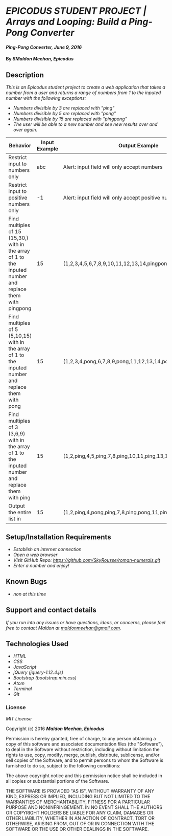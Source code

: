 # _EPICODUS STUDENT PROJECT | Arrays and Looping: Build a Ping-Pong Converter_

#### _Ping-Pong Converter, June 9, 2016_

#### By _**SMaldon Meehan, Epicodus**_

## Description

_This is an Epicodus student project to create a web application that takes a number from a user and returns a range of numbers from 1 to the inputed number with the following exceptions:_
* _Numbers divisible by 3 are replaced with "ping"_
* _Numbers divisible by 5 are replaced with "pong"_
* _Numbers divisible by 15 are replaced with "pingpong"_
* _The user will be able to a new number and see new results over and over again._

Behavior  | Input Example | Output Example
------------- | ------------- | -------------
Restrict input to numbers only  | abc | Alert: input field will only accept numbers
Restrict input to positive numbers only  | -1  | Alert: input field will only accept positive numbers
Find multiples of 15 (15,30,) with in the array of 1 to the inputed number and replace them with pingpong | 15 | (1,2,3,4,5,6,7,8,9,10,11,12,13,14,pingpong,)
Find multiples of 5 (5,10,15) with in the array of 1 to the inputed number and replace them with pong | 15 | (1,2,3,4,pong,6,7,8,9,pong,11,12,13,14,pong,)
Find multiples of 3 (3,6,9) with in the array of 1 to the inputed number and replace them with ping | 15 | (1,2,ping,4,5,ping,7,8,ping,10,11,ping,13,14,ping,)
Output the entire list in | 15 |(1,2,ping,4,pong,ping,7,8,ping,pong,11,ping,13,14,pingpong,)

## Setup/Installation Requirements

* _Establish an internet connection_
* _Open a web browser_
* _Visit GitHub Repo: <a href="https://github.com/SkyRousse/roman-numerals.git">https://github.com/SkyRousse/roman-numerals.git</a>_
* _Enter a number and enjoy!_

## Known Bugs

* _non at this time_

## Support and contact details

_If you run into any issues or have questions, ideas, or concerns, please feel free to contact Maldon at <a href="mailto:maldonmeehan@gmail.com">maldonmeehan@gmail.com</a>._

## Technologies Used

* _HTML_
* _CSS_
* _JavaScript_
* _jQuery (jquery-1.12.4.js)_
* _Bootstrap (bootstrap.min.css)_
* _Atom_
* _Terminal_
* _Git_

### License

*MIT License*

Copyright (c) 2016 **_Maldon Meehan, Epicodus_**

Permission is hereby granted, free of charge, to any person obtaining a copy of this software and associated documentation files (the "Software"), to deal in the Software without restriction, including without limitation the rights to use, copy, modify, merge, publish, distribute, sublicense, and/or sell copies of the Software, and to permit persons to whom the Software is furnished to do so, subject to the following conditions:

The above copyright notice and this permission notice shall be included in all copies or substantial portions of the Software.

THE SOFTWARE IS PROVIDED "AS IS", WITHOUT WARRANTY OF ANY KIND, EXPRESS OR IMPLIED, INCLUDING BUT NOT LIMITED TO THE WARRANTIES OF MERCHANTABILITY, FITNESS FOR A PARTICULAR PURPOSE AND NONINFRINGEMENT. IN NO EVENT SHALL THE AUTHORS OR COPYRIGHT HOLDERS BE LIABLE FOR ANY CLAIM, DAMAGES OR OTHER LIABILITY, WHETHER IN AN ACTION OF CONTRACT, TORT OR OTHERWISE, ARISING FROM, OUT OF OR IN CONNECTION WITH THE SOFTWARE OR THE USE OR OTHER DEALINGS IN THE SOFTWARE.
